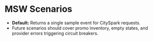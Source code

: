 # MSW Scenarios

- **Default:** Returns a single sample event for CitySpark requests.
- Future scenarios should cover promo inventory, empty states, and provider errors triggering circuit breakers.
